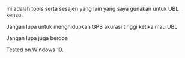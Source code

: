 Ini adalah tools serta sesajen yang lain yang saya gunakan untuk UBL kenzo.

Jangan lupa untuk menghidupkan GPS akurasi tinggi ketika mau UBL

Jangan lupa juga berdoa

Tested on Windows 10.
